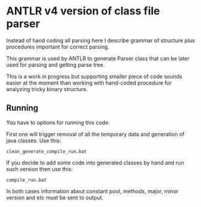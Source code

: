 # ANTLR v4 version of class file parser

Instead of hand coding all parsing here I describe grammar of structure plus procedures important for correct parsing.

This grammar is used by ANTLR to generate Parser class that can be later used for parsing and getting parse tree.

This is a work in progress but supporting smaller piece of code sounds easier at the moment than working with hand-coded procedure for analyzing tricky binary structure.

## Running

You have to options for running this code.

First one will trigger removal of all the temporary data and generation of java classes. Use this:

```
clean_generate_compile_run.bat
```

If you decide to add some code into generated classes by hand and run such version then use this:

```
compile_run.bat
```

In both cases information about constant pool, methods, major, minor version and etc must be sent to output.